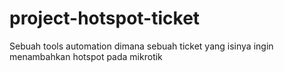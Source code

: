 # project-hotspot-ticket
 Sebuah tools automation dimana sebuah ticket yang isinya ingin menambahkan hotspot pada mikrotik
